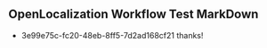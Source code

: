 ## OpenLocalization Workflow Test MarkDown
* 3e99e75c-fc20-48eb-8ff5-7d2ad168cf21 thanks!

<!--HONumber=Jul16_HO4-->


